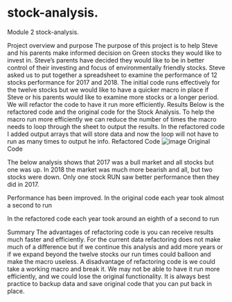# stock-analysis.
Module 2 stock-analysis.

Project overview and purpose
The purpose of this project is to help Steve and his parents make informed decision on Green stocks they would like to invest in. Steve’s parents have decided they would like to be in better control of their investing and focus of environmentally friendly stocks. Steve asked us to put together a spreadsheet to examine the performance of 12 stocks performance for 2017 and 2018. The initial code runs effectively for the twelve stocks but we would like to have a quicker macro in place if Steve or his parents would like to examine more stocks or a longer period. We will refactor the code to have it run more efficiently. 
Results 
Below is the refactored code and the original code for the Stock Analysis. To help the macro run more efficiently we can reduce the number of times the macro needs to loop through the sheet to output the results. In the refactored code I added output arrays that will store data and now the loop will not have to run as many times to output he info. 
Refactored Code
 ![image](https://user-images.githubusercontent.com/95973377/147857527-4ba08334-91b1-4be2-8e6b-94317da71902.png)
Original Code
 
The below analysis shows that 2017 was a bull market and all stocks but one was up. In 2018 the market was much more bearish and all, but two stocks were down. Only one stock RUN saw better performance then they did in 2017. 
 
 




Performance has been improved. In the original code each year took almost a second to run 
 
 
In the refactored code each year took around an eighth of a second to run 
 
 
Summary 
The advantages of refactoring code is you can receive results much faster and efficiently. For the current data refactoring does not make much of a difference but if we continue this analysis and add more years or if we expand beyond the twelve stocks our run times could balloon and make the macro useless. A disadvantage of refactoring code is we could take a working macro and break it. We may not be able to have it run more efficiently, and we could lose the original functionality. It is always best practice to backup data and save original code that you can put back in place. 

